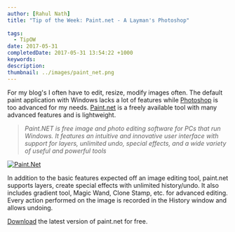 ```yaml
---
author: [Rahul Nath]
title: "Tip of the Week: Paint.net - A Layman's Photoshop"
  
tags:
  - TipOW
date: 2017-05-31
completedDate: 2017-05-31 13:54:22 +1000
keywords:
description:
thumbnail: ../images/paint_net.png
---
```


For my blog's I often have to edit, resize, modify images often. The default paint application with Windows lacks a lot of features while [Photoshop](http://www.adobe.com/au/products/photoshop.html) is too advanced for my needs. [Paint.net](https://www.getpaint.net/index.html) is a freely available tool with many advanced features and is lightweight.

> _Paint.NET is free image and photo editing software for PCs that run Windows. It features an intuitive and innovative user interface with support for layers, unlimited undo, special effects, and a wide variety of useful and powerful tools_

<a href="https://www.getpaint.net/screenshots.html">
<img src= "/images/pain_net_screen.png" alt="Paint.Net" class="center" />
</a>

In addition to the basic features expected off an image editing tool, paint.net supports layers, create special effects with unlimited history/undo. It also includes gradient tool, Magic Wand, Clone Stamp, etc. for advanced editing. Every action performed on the image is recorded in the History window and allows undoing.

[Download](https://www.getpaint.net/download.html) the latest version of paint.net for free.
